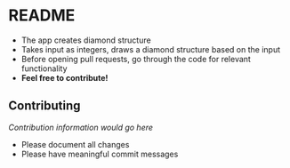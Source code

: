 # README #
* The app creates diamond structure 
* Takes input as integers, draws a diamond structure based on the input
* Before opening pull requests, go through the code for relevant functionality 
* __Feel free to contribute!__

## Contributing ##
_Contribution information would go here_
* Please document all changes
* Please have meaningful commit messages
